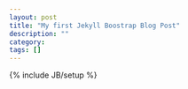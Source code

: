```yaml
---
layout: post
title: "My first Jekyll Boostrap Blog Post"
description: ""
category: 
tags: []
---
```

{% include JB/setup %}
